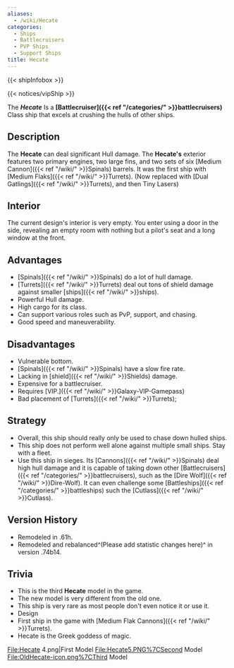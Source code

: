 ```yaml
---
aliases:
  - /wiki/Hecate
categories:
  - Ships
  - Battlecruisers
  - PVP Ships
  - Support Ships
title: Hecate
---
```


{{< shipInfobox >}}

{{< notices/vipShip >}}

The **_Hecate_** Is a **[Battlecruiser]({{< ref "/categories/" >}}battlecruisers)** Class ship that excels at crushing the hulls of other ships.

## Description

The **Hecate** can deal significant Hull damage. The **Hecate's** exterior features two primary engines, two large fins, and two sets of six [Medium Cannon]({{< ref "/wiki/" >}}Spinals) barrels. It was the first ship with [Medium Flaks]({{< ref "/wiki/" >}}Turrets). (Now replaced with [Dual Gatlings]({{< ref "/wiki/" >}}Turrets), and then Tiny Lasers)

## Interior

The current design's interior is very empty. You enter using a door in the side, revealing an empty room with nothing but a pilot's seat and a long window at the front.

## Advantages

- [Spinals]({{< ref "/wiki/" >}}Spinals) do a lot of hull damage.
- [Turrets]({{< ref "/wiki/" >}}Turrets) deal out tons of shield damage against smaller [ships]({{< ref "/wiki/" >}}ships).
- Powerful Hull damage.
- High cargo for its class.
- Can support various roles such as PvP, support, and chasing.
- Good speed and maneuverability.

## Disadvantages

- Vulnerable bottom.
- [Spinals]({{< ref "/wiki/" >}}Spinals) have a slow fire rate.
- Lacking in [shield]({{< ref "/wiki/" >}}Shields) damage.
- Expensive for a battlecruiser.
- Requires [VIP.]({{< ref "/wiki/" >}}Galaxy-VIP-Gamepass)
- Bad placement of [Turrets]({{< ref "/wiki/" >}}Turrets);

## Strategy

- Overall, this ship should really only be used to chase down hulled ships.
- This ship does not perform well alone against multiple small ships. Stay with a fleet.
- Use this ship in sieges. Its [Cannons]({{< ref "/wiki/" >}}Spinals) deal high hull damage and it is capable of taking down other [Battlecruisers]({{< ref "/categories/" >}}battlecruisers), such as the [Dire Wolf]({{< ref "/wiki/" >}}Dire-Wolf). It can even challenge some [Battleships]({{< ref "/categories/" >}}battleships) such the [Cutlass]({{< ref "/wiki/" >}}Cutlass).

## Version History

- Remodeled in .61h.
- Remodeled and rebalanced^(Please add statistic changes here)^ in version .74b14.

## Trivia

- This is the third **Hecate** model in the game.
- The new model is very different from the old one.
- This ship is very rare as most people don't even notice it or use it.
- Design
- First ship in the game with [Medium Flak Cannons]({{< ref "/wiki/" >}}Turrets).
- Hecate is the Greek goddess of magic.

<File:Hecate> 4.png|First Model <File:Hecate5.PNG%7CSecond> Model <File:OldHecate-icon.png%7CThird> Model
